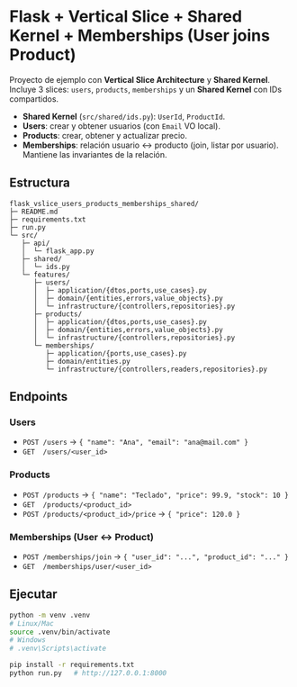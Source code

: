 # Flask + Vertical Slice + Shared Kernel + Memberships (User joins Product)

Proyecto de ejemplo con **Vertical Slice Architecture** y **Shared Kernel**.
Incluye 3 slices: `users`, `products`, `memberships` y un **Shared Kernel** con IDs compartidos.

- **Shared Kernel** (`src/shared/ids.py`): `UserId`, `ProductId`.
- **Users**: crear y obtener usuarios (con `Email` VO local).
- **Products**: crear, obtener y actualizar precio.
- **Memberships**: relación usuario ↔ producto (join, listar por usuario). Mantiene las invariantes de la relación.

## Estructura
```
flask_vslice_users_products_memberships_shared/
├─ README.md
├─ requirements.txt
├─ run.py
└─ src/
   ├─ api/
   │  └─ flask_app.py
   ├─ shared/
   │  └─ ids.py
   └─ features/
      ├─ users/
      │  ├─ application/{dtos,ports,use_cases}.py
      │  ├─ domain/{entities,errors,value_objects}.py
      │  └─ infrastructure/{controllers,repositories}.py
      ├─ products/
      │  ├─ application/{dtos,ports,use_cases}.py
      │  ├─ domain/{entities,errors,value_objects}.py
      │  └─ infrastructure/{controllers,repositories}.py
      └─ memberships/
         ├─ application/{ports,use_cases}.py
         ├─ domain/entities.py
         └─ infrastructure/{controllers,readers,repositories}.py
```

## Endpoints
### Users
- `POST /users` → `{ "name": "Ana", "email": "ana@mail.com" }`
- `GET  /users/<user_id>`

### Products
- `POST /products` → `{ "name": "Teclado", "price": 99.9, "stock": 10 }`
- `GET  /products/<product_id>`
- `POST /products/<product_id>/price` → `{ "price": 120.0 }`

### Memberships (User ↔ Product)
- `POST /memberships/join` → `{ "user_id": "...", "product_id": "..." }`
- `GET  /memberships/user/<user_id>`

## Ejecutar
```bash
python -m venv .venv
# Linux/Mac
source .venv/bin/activate
# Windows
# .venv\Scripts\activate

pip install -r requirements.txt
python run.py   # http://127.0.0.1:8000
```
